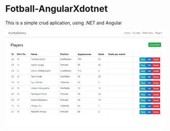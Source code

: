 # Fotball-AngularXdotnet
This is a simple crud aplication, using .NET and Angular

![image](https://github.com/ferytell/dataKull/raw/main/Screenshot%202023-10-31%20141609.png)
